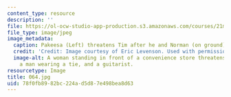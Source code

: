 ```yaml
---
content_type: resource
description: ''
file: https://ol-ocw-studio-app-production.s3.amazonaws.com/courses/21m-873-theater-arts-topics-suburbia-january-iap-2008/78f0fb8982bc224ad5d87e498bea8d63_064.jpg
file_type: image/jpeg
image_metadata:
  caption: Pakeesa (Left) threatens Tim after he and Norman (on ground) fight.
  credit: 'Credit: Image courtesy of Eric Levenson. Used with permission.'
  image-alt: A woman standing in front of a convenience store threatens three kids,
    a man wearing a tie, and a guitarist.
resourcetype: Image
title: 064.jpg
uid: 78f0fb89-82bc-224a-d5d8-7e498bea8d63
---
```

